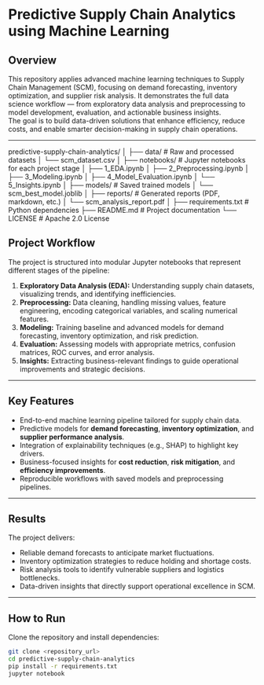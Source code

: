 # Predictive Supply Chain Analytics using Machine Learning

## Overview
This repository applies advanced machine learning techniques to Supply Chain Management (SCM), focusing on demand forecasting, inventory optimization, and supplier risk analysis. It demonstrates the full data science workflow — from exploratory data analysis and preprocessing to model development, evaluation, and actionable business insights.  
The goal is to build data-driven solutions that enhance efficiency, reduce costs, and enable smarter decision-making in supply chain operations.

---
predictive-supply-chain-analytics/
│
├── data/                     # Raw and processed datasets
│   └── scm_dataset.csv
│
├── notebooks/                # Jupyter notebooks for each project stage
│   ├── 1_EDA.ipynb
│   ├── 2_Preprocessing.ipynb
│   ├── 3_Modeling.ipynb
│   ├── 4_Model_Evaluation.ipynb
│   └── 5_Insights.ipynb
│
├── models/                   # Saved trained models
│   └── scm_best_model.joblib
│
├── reports/                  # Generated reports (PDF, markdown, etc.)
│   └── scm_analysis_report.pdf
│
├── requirements.txt          # Python dependencies
├── README.md                 # Project documentation
└── LICENSE                   # Apache 2.0 License


## Project Workflow
The project is structured into modular Jupyter notebooks that represent different stages of the pipeline:

1. **Exploratory Data Analysis (EDA):** Understanding supply chain datasets, visualizing trends, and identifying inefficiencies.  
2. **Preprocessing:** Data cleaning, handling missing values, feature engineering, encoding categorical variables, and scaling numerical features.  
3. **Modeling:** Training baseline and advanced models for demand forecasting, inventory optimization, and risk prediction.  
4. **Evaluation:** Assessing models with appropriate metrics, confusion matrices, ROC curves, and error analysis.  
5. **Insights:** Extracting business-relevant findings to guide operational improvements and strategic decisions.  

---

## Key Features
- End-to-end machine learning pipeline tailored for supply chain data.  
- Predictive models for **demand forecasting**, **inventory optimization**, and **supplier performance analysis**.  
- Integration of explainability techniques (e.g., SHAP) to highlight key drivers.  
- Business-focused insights for **cost reduction**, **risk mitigation**, and **efficiency improvements**.  
- Reproducible workflows with saved models and preprocessing pipelines.  

---

## Results
The project delivers:  
- Reliable demand forecasts to anticipate market fluctuations.  
- Inventory optimization strategies to reduce holding and shortage costs.  
- Risk analysis tools to identify vulnerable suppliers and logistics bottlenecks.  
- Data-driven insights that directly support operational excellence in SCM.  

---

## How to Run
Clone the repository and install dependencies:  

```bash
git clone <repository_url>
cd predictive-supply-chain-analytics
pip install -r requirements.txt
jupyter notebook
